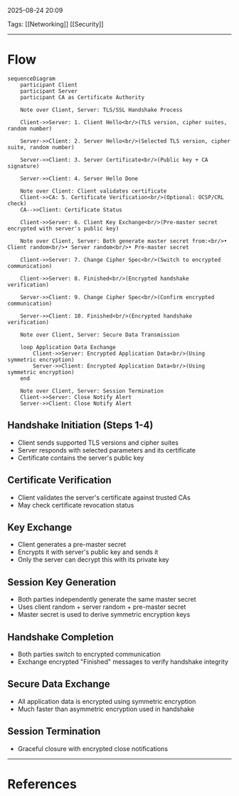 2025-08-24 20:09

Tags: [[Networking]] [[Security]]

---

# Flow
```mermaid
sequenceDiagram
    participant Client
    participant Server
    participant CA as Certificate Authority

    Note over Client, Server: TLS/SSL Handshake Process
    
    Client->>Server: 1. Client Hello<br/>(TLS version, cipher suites, random number)
    
    Server->>Client: 2. Server Hello<br/>(Selected TLS version, cipher suite, random number)
    
    Server->>Client: 3. Server Certificate<br/>(Public key + CA signature)
    
    Server->>Client: 4. Server Hello Done
    
    Note over Client: Client validates certificate
    Client->>CA: 5. Certificate Verification<br/>(Optional: OCSP/CRL check)
    CA-->>Client: Certificate Status
    
    Client->>Server: 6. Client Key Exchange<br/>(Pre-master secret encrypted with server's public key)
    
    Note over Client, Server: Both generate master secret from:<br/>• Client random<br/>• Server random<br/>• Pre-master secret
    
    Client->>Server: 7. Change Cipher Spec<br/>(Switch to encrypted communication)
    
    Client->>Server: 8. Finished<br/>(Encrypted handshake verification)
    
    Server->>Client: 9. Change Cipher Spec<br/>(Confirm encrypted communication)
    
    Server->>Client: 10. Finished<br/>(Encrypted handshake verification)
    
    Note over Client, Server: Secure Data Transmission
    
    loop Application Data Exchange
        Client->>Server: Encrypted Application Data<br/>(Using symmetric encryption)
        Server->>Client: Encrypted Application Data<br/>(Using symmetric encryption)
    end
    
    Note over Client, Server: Session Termination
    Client->>Server: Close Notify Alert
    Server->>Client: Close Notify Alert
```
## Handshake Initiation (Steps 1-4)
- Client sends supported TLS versions and cipher suites
- Server responds with selected parameters and its certificate
- Certificate contains the server's public key
## Certificate Verification
- Client validates the server's certificate against trusted CAs
- May check certificate revocation status
## Key Exchange
- Client generates a pre-master secret
- Encrypts it with server's public key and sends it
- Only the server can decrypt this with its private key
## Session Key Generation
- Both parties independently generate the same master secret
- Uses client random + server random + pre-master secret
- Master secret is used to derive symmetric encryption keys
## Handshake Completion
- Both parties switch to encrypted communication
- Exchange encrypted "Finished" messages to verify handshake integrity
## Secure Data Exchange
- All application data is encrypted using symmetric encryption
- Much faster than asymmetric encryption used in handshake
## Session Termination
- Graceful closure with encrypted close notifications

---
# References